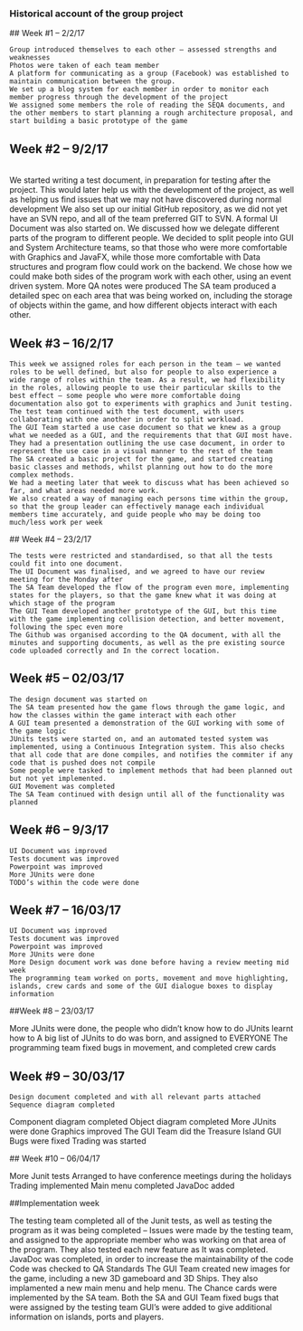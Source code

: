 ### Historical account of the group project

## Week #1 – 2/2/17

	Group introduced themselves to each other – assessed strengths and weaknesses
	Photos were taken of each team member
	A platform for communicating as a group (Facebook) was established to maintain communication between the group.
	We set up a blog system for each member in order to monitor each member progress through the development of the project
	We assigned some members the role of reading the SEQA documents, and the other members to start planning a rough architecture proposal, and start building a basic prototype of the game

## Week #2 – 9/2/17
\
	We started writing a test document, in preparation for testing after the project. This would later help us with the development of the project, as well as helping us find issues that we may not have discovered during normal development
	We also set up our initial GitHub repository, as we did not yet have an SVN repo, and all of the team preferred GIT to SVN.
	A formal UI Document was also started on. We discussed how we delegate different parts of the program to different people. We decided to split people into GUI and System Architecture teams, so that those who were more comfortable with Graphics and JavaFX, while those more comfortable with Data structures and program flow could work on the backend. We chose how we could make both sides of the program work with each other, using an event driven system.
	More QA notes were produced
  The SA team produced a detailed spec on each area that was being worked on, including the storage of objects within the game, and how different objects interact with each other.

## Week #3 – 16/2/17

	This week we assigned roles for each person in the team – we wanted roles to be well defined, but also for people to also experience a wide range of roles within the team. As a result, we had flexibility in the roles, allowing people to use their particular skills to the best effect – some people who were more comfortable doing documentation also got to experiments with graphics and Junit testing. 
	The test team continued with the test document, with users collaborating with one another in order to split workload.
	The GUI Team started a use case document so that we knew as a group what we needed as a GUI, and the requirements that that GUI most have.
	They had a presentation outlining the use case document, in order to represent the use case in a visual manner to the rest of the team
	The SA created a basic project for the game, and started creating basic classes and methods, whilst planning out how to do the more complex methods.
	We had a meeting later that week to discuss what has been achieved so far, and what areas needed more work.
	We also created a way of managing each persons time within the group, so that the group leader can effectively manage each individual members time accurately, and guide people who may be doing too much/less work per week

## Week #4 – 23/2/17

	The tests were restricted and standardised, so that all the tests could fit into one document.
	The UI Document was finalised, and we agreed to have our review meeting for the Monday after
	The SA Team developed the flow of the program even more, implementing states for the players, so that the game knew what it was doing at which stage of the program 
	The GUI Team developed another prototype of the GUI, but this time with the game implementing collision detection, and better movement, following the spec even more
	The Github was organised according to the QA document, with all the minutes and supporting documents, as well as the pre existing source code uploaded correctly and In the correct location.

## Week #5 – 02/03/17

	The design document was started on
	The SA team presented how the game flows through the game logic, and how the classes within the game interact with each other
	A GUI team presented a demonstration of the GUI working with some of the game logic
	JUnits tests were started on, and an automated tested system was implemented, using a Continuous Integration system. This also checks that all code that are done compiles, and notifies the commiter if any code that is pushed does not compile
	Some people were tasked to implement methods that had been planned out but not yet implemented.
	GUI Movement was completed
	The SA Team continued with design until all of the functionality was planned
  
## Week #6 – 9/3/17

	UI Document was improved
	Tests document was improved
	Powerpoint was improved
	More JUnits were done
	TODO’s within the code were done
  
## Week #7 – 16/03/17

	UI Document was improved
	Tests document was improved
	Powerpoint was improved
	More JUnits were done
	More Design document work was done before having a review meeting mid week
	The programming team worked on ports, movement and move highlighting, islands, crew cards and some of the GUI dialogue boxes to display information

##Week #8 – 23/03/17

  More JUnits were done, the people who didn’t know how to do JUnits learnt how to
	A big list of JUnits to do was born, and assigned to EVERYONE
	The programming team fixed bugs in movement, and completed crew cards
  
## Week #9 – 30/03/17

	Design document completed and with all relevant parts attached
	Sequence diagram completed
  Component diagram completed
	Object diagram completed
	More JUnits were done
	Graphics improved
	The GUI Team did the Treasure Island GUI
	Bugs were fixed
	Trading was started
 
## Week #10 – 06/04/17

  More Junit tests
  Arranged to have conference meetings during the holidays
  Trading implemented
  Main menu completed
  JavaDoc added

##Implementation week

  The testing team completed all of the Junit tests, as well as testing the program as it was being completed – Issues were made by the testing team, and assigned to the appropriate member who was working on that area of the program. They also tested each new feature as It was completed. 
  JavaDoc was completed, in order to increase the maintainability of the code
  Code was checked to QA Standards
  The GUI Team created new images for the game, including a new 3D gameboard and 3D Ships. They also implamented a new main menu and help menu.
  The Chance cards were implemented by the SA team. 
  Both the SA and GUI Team fixed bugs that were assigned by the testing team
  GUI’s were added to give additional information on islands, ports and players. 

	
